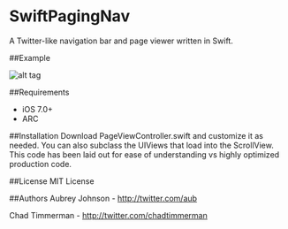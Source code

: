 SwiftPagingNav
==============

A Twitter-like navigation bar and page viewer written in Swift.

##Example
 
![alt tag](http://i.imgur.com/GrrE52v.gif)

##Requirements
* iOS 7.0+
* ARC

##Installation
Download PageViewController.swift and customize it as needed.
You can also subclass the UIViews that load into the ScrollView.
This code has been laid out for ease of understanding vs highly optimized production code.

##License 
MIT License

##Authors
Aubrey Johnson - http://twitter.com/aub

Chad Timmerman - http://twitter.com/chadtimmerman
